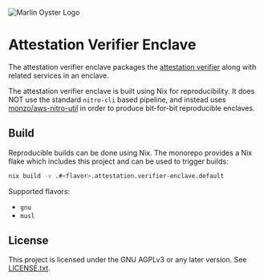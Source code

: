![Marlin Oyster Logo](./logo.svg)

# Attestation Verifier Enclave

The attestation verifier enclave packages the [attestation verifier](https://github.com/marlinprotocol/oyster-attestation-verifier) along with related services in an enclave.

The attestation verifier enclave is built using Nix for reproducibility. It does NOT use the standard `nitro-cli` based pipeline, and instead uses [monzo/aws-nitro-util](https://github.com/monzo/aws-nitro-util) in order to produce bit-for-bit reproducible enclaves.

## Build

Reproducible builds can be done using Nix. The monorepo provides a Nix flake which includes this project and can be used to trigger builds:

```bash
nix build -v .#<flavor>.attestation.verifier-enclave.default
```

Supported flavors:
- `gnu`
- `musl`

## License

This project is licensed under the GNU AGPLv3 or any later version. See [LICENSE.txt](./LICENSE.txt).
